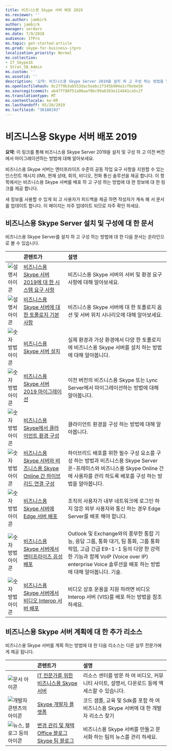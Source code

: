 ```yaml
---
title: 비즈니스용 Skype 서버 배포 2019
ms.reviewer: ''
ms.author: jambirk
author: jambirk
manager: serdars
ms.date: 7/9/2018
audience: ITPro
ms.topic: get-started-article
ms.prod: skype-for-business-itpro
localization_priority: Normal
ms.collection:
- IT_Skype16
- Strat_SB_Admin
ms.custom: ''
ms.assetid: ''
description: '요약: 비즈니스용 Skype Server 2019을 설치 하 고 구성 하는 방법을 알아보려면이 링크를 탐색 하세요.'
ms.openlocfilehash: 0c2779b3ab553dac5eabc2f345b904a1cf6ebe56
ms.sourcegitcommit: ab47ff88f51a96aaf8bc99a6303e114d41ca5c2f
ms.translationtype: MT
ms.contentlocale: ko-KR
ms.lasthandoff: 05/20/2019
ms.locfileid: "36188193"
---
```

# <a name="deploy-skype-for-business-server-2019"></a>비즈니스용 Skype 서버 배포 2019
 
**요약:** 이 링크를 통해 비즈니스용 Skype Server 2019을 설치 및 구성 하 고 이전 버전에서 마이그레이션하는 방법에 대해 알아보세요.
  
비즈니스용 Skype 서버는 엔터프라이즈 수준의 공동 작업 요구 사항을 지원할 수 있는 인스턴트 메시지 (IM), 현재 상태, 회의, 비디오, 전화 통신 솔루션을 제공 합니다. 이 항목에서는 비즈니스용 Skype 서버를 배포 하 고 구성 하는 방법에 대 한 정보에 대 한 링크를 제공 합니다. 
  
새 정보를 사용할 수 있게 되 고 사용자가 피드백을 제공 하면 작성자가 계속 해 서 문서를 업데이트 합니다. 이 페이지는 자주 업데이트 되므로 자주 확인 하세요.
   
##  <a name="articles-about-skype-for-business-server-installation-and-configuration"></a>비즈니스용 Skype Server 설치 및 구성에 대 한 문서

비즈니스용 Skype Server를 설치 하 고 구성 하는 방법에 대 한 다음 문서는 온라인으로 볼 수 있습니다. 
  
||콘텐트가|설명|
|:-----|:-----|:-----|
|![설명서 아이콘](https://docs.microsoft.com/office/media/icons/paragraph-writing-blue.svg)|[비즈니스용 Skype 서버 2019에 대 한 시스템 요구 사항](../plan/system-requirements.md)  <br/> |비즈니스용 Skype 서버의 서버 및 환경 요구 사항에 대해 알아보세요.  <br/> |
|![설명서 아이콘](https://docs.microsoft.com/office/media/icons/paragraph-writing-blue.svg)|[비즈니스용 Skype 서버에 대 한 토폴로지 기본 사항](../../SfbServer/plan-your-deployment/topology-basics/topology-basics.md) <br/> |비즈니스용 Skype 서버에 대 한 토폴로지 옵션 및 서버 위치 시나리오에 대해 알아보세요.  <br/> |
|![숫자 방법 아이콘](https://docs.microsoft.com/office/media/icons/list-123-blue.svg)|[비즈니스용 Skype 서버 설치](../../SfbServer/deploy/install/install.md)<br/> |실제 환경과 가상 환경에서 다양 한 토폴로지에 비즈니스용 Skype 서버를 설치 하는 방법에 대해 알아봅니다.  <br/> |
|![숫자 방법 아이콘](https://docs.microsoft.com/office/media/icons/list-123-blue.svg)| [비즈니스용 Skype 서버 2019 마이그레이션](../migration/migration-to-skype-for-business-server-2019.md) <br/> |이전 버전의 비즈니스용 Skype 또는 Lync Server에서 마이그레이션하는 방법에 대해 알아봅니다.  <br/> |
|![숫자 방법 아이콘](https://docs.microsoft.com/office/media/icons/list-123-blue.svg)|[비즈니스용 Skype에서 클라이언트 환경 구성](../../SfbServer/deploy/deploy-clients/configure-the-client-experience.md) <br/> |클라이언트 환경을 구성 하는 방법에 대해 알아봅니다.  <br/> |
|![숫자 방법 아이콘](https://docs.microsoft.com/office/media/icons/list-123-blue.svg)| [비즈니스용 Skype 서버와 비즈니스용 Skype Online 간 하이브리드 연결 구성](../../SfbHybrid/hybrid/configure-hybrid-connectivity.md) <br/> |하이브리드 배포를 위한 필수 구성 요소를 구성 하는 방법과 비즈니스용 Skype Server 온-프레미스와 비즈니스용 Skype Online 간에 사용자를 관리 하도록 배포를 구성 하는 방법을 알아봅니다.  <br/> |
|![숫자 방법 아이콘](https://docs.microsoft.com/office/media/icons/list-123-blue.svg)| [비즈니스용 Skype 서버에 Edge 서버 배포](../../SfbServer/deploy/deploy-edge-server/deploy-edge-servers.md) <br/> |조직의 사용자가 내부 네트워크에 로그인 하지 않은 외부 사용자와 통신 하는 경우 Edge Server를 배포 해야 합니다.  <br/> |
|![숫자 방법 아이콘](https://docs.microsoft.com/office/media/icons/list-123-blue.svg)| [비즈니스용 Skype 서버에서 엔터프라이즈 음성 배포](../../SfbServer/deploy/deploy-enterprise-voice/deploy-enterprise-voice.md) <br/> |Outlook 및 Exchange와의 풍부한 통합 기능, 응답 그룹, 통화 대기, 팀 통화, 그룹 통화 픽업, 고급 긴급 E9-1-1 등의 다양 한 강력한 기능과 함께 VoIP (Voice over IP) enterprise Voice 솔루션을 배포 하는 방법에 대해 알아봅니다. 기술.  <br/> |
| ![숫자 방법 아이콘](https://docs.microsoft.com/office/media/icons/list-123-blue.svg)| [비즈니스용 Skype 서버에서 비디오 Interop 서버 배포](../../SfbServer/deploy/deploy-video-interop-server/deploy-video-interop-server.md) <br/> |비디오 상호 운용을 지원 하려면 비디오 Interop 서버 (VIS)를 배포 하는 방법을 참조 하세요.  <br/> |
   
## <a name="additional-resources-about-planning-for-skype-for-business-server"></a>비즈니스용 Skype 서버 계획에 대 한 추가 리소스

비즈니스용 Skype 서버를 계획 하는 방법에 대 한 다음 리소스는 다른 실무 전문가에 게 제공 됩니다. 
  
||**콘텐트가**|**설명**|
|:-----|:-----|:-----|
|![문서 아이콘](https://docs.microsoft.com/office/media/icons/paragraph-writing-blue.svg)|[IT 전문가를 위한 비즈니스용 Skype 서버](https://go.microsoft.com/fwlink/p/?LinkId=527960) <br/> |리소스 센터를 방문 하 여 비디오, 커뮤니티 사이트, 설명서, 다운로드 등에 액세스할 수 있습니다.|
|![개발자 콘텐츠의 아이콘](https://docs.microsoft.com/office/media/icons/developer-blue.svg)|[Skype 개발자 플랫폼](https://go.microsoft.com/fwlink/?LinkId=619775) <br/> |코드 샘플, 교육 및 Sdk를 포함 하 여 비즈니스용 Skype 서버에 대 한 개발자 리소스 찾기  <br/> |
|![뉴스, 블로그 등의 아이콘](https://docs.microsoft.com/office/media/icons/blog-site-blue.svg)|[변경 관리 및 채택](https://go.microsoft.com/fwlink/p/?LinkId=532796) <br/> [Office 블로그](https://go.microsoft.com/fwlink/p/?LinkId=528899) <br/> [Skype 팀 블로그](https://go.microsoft.com/fwlink/p/?LinkId=532818) <br/> |비즈니스용 Skype 서버를 만들고 문서화 하는 팀의 뉴스를 관리 하세요.  <br/> |
   

